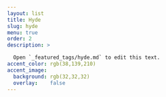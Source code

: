 ```yaml
---
layout: list
title: Hyde
slug: hyde
menu: true
order: 2
description: >

  Open `_featured_tags/hyde.md` to edit this text.
accent_color: rgb(38,139,210)
accent_image:
  background: rgb(32,32,32)
  overlay:    false
---
```


